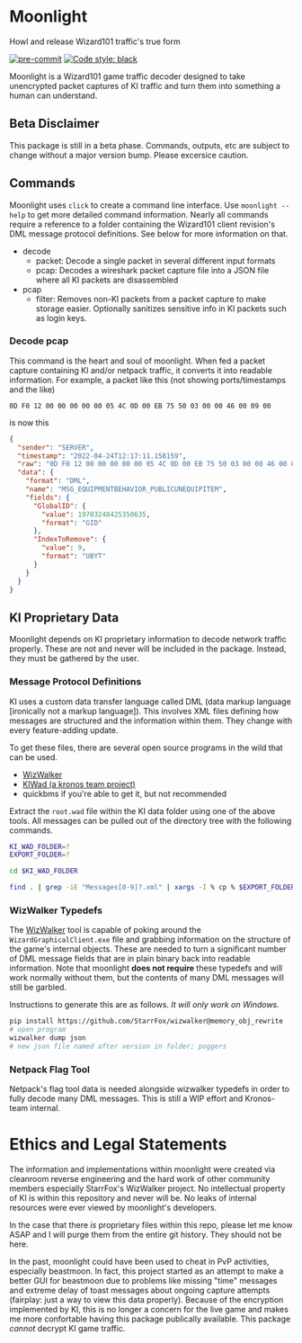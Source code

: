# Moonlight
Howl and release Wizard101 traffic's true form

[![pre-commit](https://img.shields.io/badge/pre--commit-enabled-brightgreen?logo=pre-commit&logoColor=white)](https://github.com/pre-commit/pre-commit)
[![Code style: black](https://img.shields.io/badge/code%20style-black-000000.svg)](https://github.com/psf/black)

Moonlight is a Wizard101 game traffic decoder designed to take unencrypted packet captures of KI traffic and turn them into something a human can understand.

## Beta Disclaimer
This package is still in a beta phase. Commands, outputs, etc are subject to change without a major version bump. Please excersice caution.

## Commands
Moonlight uses `click` to create a command line interface. Use `moonlight --help` to get more detailed command information. Nearly all commands require a reference to a folder containing the Wizard101 client revision's DML message protocol definitions. See below for more information on that.

- decode
  - packet: Decode a single packet in several different input formats
  - pcap: Decodes a wireshark packet capture file into a JSON file where all KI packets are disassembled
- pcap
  - filter: Removes non-KI packets from a packet capture to make storage easier. Optionally sanitizes sensitive info in KI packets such as login keys.



### Decode pcap
This command is the heart and soul of moonlight. When fed a packet capture containing KI and/or netpack traffic, it converts it into readable information. For example, a packet like this (not showing ports/timestamps and the like)

```
0D F0 12 00 00 00 00 00 05 4C 0D 00 EB 75 50 03 00 00 46 00 09 00
```

is now this

```json
{
  "sender": "SERVER",
  "timestamp": "2022-04-24T12:17:11.158159",
  "raw": "0D F0 12 00 00 00 00 00 05 4C 0D 00 EB 75 50 03 00 00 46 00 09 00",
  "data": {
    "format": "DML",
    "name": "MSG_EQUIPMENTBEHAVIOR_PUBLICUNEQUIPITEM",
    "fields": {
      "GlobalID": {
        "value": 19703248425350635,
        "format": "GID"
      },
      "IndexToRemove": {
        "value": 9,
        "format": "UBYT"
      }
    }
  }
}
```


## KI Proprietary Data
Moonlight depends on KI proprietary information to decode network traffic properly. These are not and never will be included in the package. Instead, they must be gathered by the user.

### Message Protocol Definitions
KI uses a custom data transfer language called DML (data markup language [ironically not a markup language]). This involves XML files defining how messages are structured and the information within them. They change with every feature-adding update.

To get these files, there are several open source programs in the wild that can be used.
- [WizWalker](https://github.com/StarrFox/wizwalker)
- [KIWad (a kronos team project)](https://github.com/kronos-project/kiwad)
- quickbms if you're able to get it, but not recommended

Extract the `root.wad` file within the KI data folder using one of the above tools. All messages can be pulled out of the directory tree with the following commands.

```bash
KI_WAD_FOLDER=?
EXPORT_FOLDER=?

cd $KI_WAD_FOLDER

find . | grep -iE "Messages[0-9]?.xml" | xargs -I % cp % $EXPORT_FOLDER
```

### WizWalker Typedefs
The [WizWalker](https://github.com/StarrFox/wizwalker) tool is capable of poking around the `WizardGraphicalClient.exe` file and grabbing information on the structure of the game's internal objects. These are needed to turn a significant number of DML message fields that are in plain binary back into readable information. Note that moonlight **does not require** these typedefs and will work normally without them, but the contents of many DML messages will still be garbled.

Instructions to generate this are as follows. *It will only work on Windows.*

```bash
pip install https://github.com/StarrFox/wizwalker@memory_obj_rewrite
# open program
wizwalker dump json
# new json file named after version in folder; poggers
```

### Netpack Flag Tool
Netpack's flag tool data is needed alongside wizwalker typedefs in order to fully decode many DML messages. This is still a WIP effort and Kronos-team internal.

# Ethics and Legal Statements
The information and implementations within moonlight were created via cleanroom reverse engineering and the hard work of other community members especially StarrFox's WizWalker project. No intellectual property of KI is within this repository and never will be. No leaks of internal resources were ever viewed by moonlight's developers.

In the case that there *is* proprietary files within this repo, please let me know ASAP and I will purge them from the entire git history. They should not be here.

In the past, moonlight could have been used to cheat in PvP activities, especially beastmoon. In fact, this project started as an attempt to make a better GUI for beastmoon due to problems like missing "time" messages and extreme delay of toast messages about ongoing capture attempts (fairplay: just a way to view this data properly). Because of the encryption implemented by KI, this is no longer a concern for the live game and makes me more confortable having this package publically available. This package *cannot* decrypt KI game traffic.
